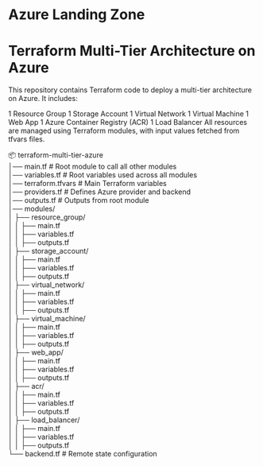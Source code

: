 # Azure Landing Zone 

# Terraform Multi-Tier Architecture on Azure
This repository contains Terraform code to deploy a multi-tier architecture on Azure. It includes:

1 Resource Group
1 Storage Account
1 Virtual Network
1 Virtual Machine
1 Web App
1 Azure Container Registry (ACR)
1 Load Balancer
All resources are managed using Terraform modules, with input values fetched from tfvars files.



📦 terraform-multi-tier-azure  
│── main.tf                # Root module to call all other modules  
│── variables.tf           # Root variables used across all modules  
│── terraform.tfvars       # Main Terraform variables  
│── providers.tf           # Defines Azure provider and backend  
│── outputs.tf             # Outputs from root module  
│── modules/  
│   ├── resource_group/  
│   │   ├── main.tf  
│   │   ├── variables.tf  
│   │   ├── outputs.tf  
│   ├── storage_account/  
│   │   ├── main.tf  
│   │   ├── variables.tf  
│   │   ├── outputs.tf  
│   ├── virtual_network/  
│   │   ├── main.tf  
│   │   ├── variables.tf  
│   │   ├── outputs.tf  
│   ├── virtual_machine/  
│   │   ├── main.tf  
│   │   ├── variables.tf  
│   │   ├── outputs.tf  
│   ├── web_app/  
│   │   ├── main.tf  
│   │   ├── variables.tf  
│   │   ├── outputs.tf  
│   ├── acr/  
│   │   ├── main.tf  
│   │   ├── variables.tf  
│   │   ├── outputs.tf  
│   ├── load_balancer/  
│   │   ├── main.tf  
│   │   ├── variables.tf  
│   │   ├── outputs.tf  
└── backend.tf              # Remote state configuration  
